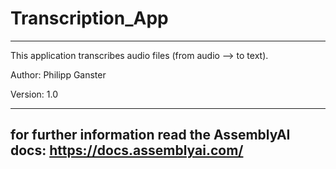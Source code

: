 # Transcription_App
***
This application transcribes audio files (from audio --> to text).

Author: Philipp Ganster

Version: 1.0
***

## for further information read the AssemblyAI docs: https://docs.assemblyai.com/

